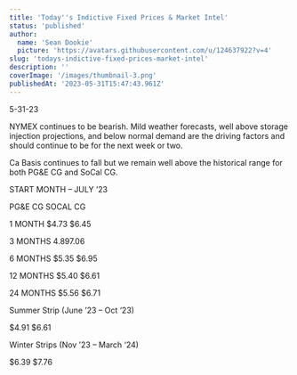 ```yaml
---
title: 'Today''s Indictive Fixed Prices & Market Intel'
status: 'published'
author:
  name: 'Sean Dookie'
  picture: 'https://avatars.githubusercontent.com/u/124637922?v=4'
slug: 'todays-indictive-fixed-prices-market-intel'
description: ''
coverImage: '/images/thumbnail-3.png'
publishedAt: '2023-05-31T15:47:43.961Z'
---
```


5-31-23

NYMEX continues to be bearish. Mild weather forecasts, well above storage injection projections, and below normal demand are the driving factors and should continue to be for the next week or two.

Ca Basis continues to fall but we remain well above the historical range for both PG&E CG and SoCal CG.

START MONTH – JULY ’23

PG&E CG SOCAL CG

1 MONTH $4.73 $6.45

3 MONTHS $4.89 $7.06

6 MONTHS $5.35 $6.95

12 MONTHS $5.40 $6.61

24 MONTHS $5.56 $6.71

Summer Strip (June ’23 – Oct ‘23)

$4.91 $6.61

Winter Strips (Nov ’23 – March ‘24)

$6.39 $7.76

